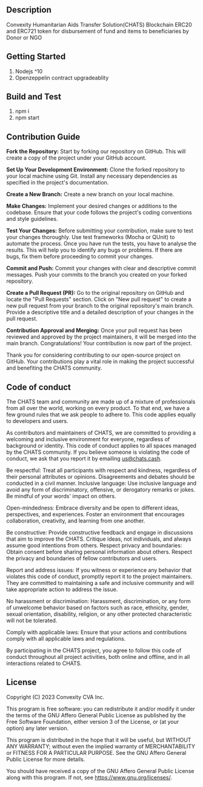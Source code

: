 ## Description 
Convexity Humanitarian Aids Transfer Solution(CHATS) Blockchain ERC20 and ERC721 token for disbursement of fund and items to beneficiaries by Donor or NGO


## Getting Started
1.  Nodejs ^10
2.  Openzeppelin contract upgradeablity


## Build and Test
1. npm i
2. npm start 


## Contribution Guide
**Fork the Repository:**
Start by forking our repository on GitHub. This will create a copy of the project under your GitHub account.


**Set Up Your Development Environment:**
Clone the forked repository to your local machine using Git. Install any necessary dependencies as specified in the project's documentation.


**Create a New Branch:**
Create a new branch on your local machine.


**Make Changes:**
Implement your desired changes or additions to the codebase. Ensure that your code follows the project's coding conventions and style guidelines.


**Test Your Changes:**
Before submitting your contribution, make sure to test your changes thoroughly. Use test frameworks (Mocha or QUnit) to automate the process. Once you have run the tests, you have to analyse the results. This will help you to identify any bugs or problems. If there are bugs, fix them before proceeding to commit your changes.


**Commit and Push:**
Commit your changes with clear and descriptive commit messages. Push your commits to the branch you created on your forked repository.


**Create a Pull Request (PR):**
Go to the original repository on GitHub and locate the "Pull Requests" section. Click on "New pull request" to create a new pull request from your branch to the original repository's main branch. Provide a descriptive title and a detailed description of your changes in the pull request.


**Contribution Approval and Merging:**
Once your pull request has been reviewed and approved by the project maintainers, it will be merged into the main branch. Congratulations! Your contribution is now part of the project.

Thank you for considering contributing to our open-source project on GitHub. Your contributions play a vital role in making the project successful and benefiting the CHATS community.


## Code of conduct
The CHATS team and community are made up of a mixture of professionals from all over the world, working on every product. To that end, we have a few ground rules that we ask people to adhere to. This code applies equally to developers and users.

As contributors and maintainers of CHATS, we are committed to providing a welcoming and inclusive environment for everyone, regardless of background or identity. This code of conduct applies to all spaces managed by the CHATS community.
If you believe someone is violating the code of conduct, we ask that you report it by emailing us@chats.cash.

Be respectful: Treat all participants with respect and kindness, regardless of their personal attributes or opinions. Disagreements and debates should be conducted in a civil manner.
Inclusive language: Use inclusive language and avoid any form of discriminatory, offensive, or derogatory remarks or jokes. Be mindful of your words' impact on others.

Open-mindedness: Embrace diversity and be open to different ideas, perspectives, and experiences. Foster an environment that encourages collaboration, creativity, and learning from one another.

Be constructive: Provide constructive feedback and engage in discussions that aim to improve the CHATS. Critique ideas, not individuals, and always assume good intentions from others.
Respect privacy and boundaries: Obtain consent before sharing personal information about others. Respect the privacy and boundaries of fellow contributors and users.

Report and address issues: If you witness or experience any behavior that violates this code of conduct, promptly report it to the project maintainers. They are committed to maintaining a safe and inclusive community and will take appropriate action to address the issue.

No harassment or discrimination: Harassment, discrimination, or any form of unwelcome behavior based on factors such as race, ethnicity, gender, sexual orientation, disability, religion, or any other protected characteristic will not be tolerated.

Comply with applicable laws: Ensure that your actions and contributions comply with all applicable laws and regulations.

By participating in the CHATS project, you agree to follow this code of conduct throughout all project activities, both online and offline, and in all interactions related to CHATS.


## License
Copyright (C) 2023  Convexity CVA Inc.

This program is free software: you can redistribute it and/or modify it under the terms of the GNU Affero General Public License as published by the Free Software Foundation, either version 3 of the License, or (at your option) any later version.

This program is distributed in the hope that it will be useful, but WITHOUT ANY WARRANTY; without even the implied warranty of MERCHANTABILITY or FITNESS FOR A PARTICULAR PURPOSE.  See the GNU Affero General Public License for more details.

You should have received a copy of the GNU Affero General Public License along with this program.  If not, see <https://www.gnu.org/licenses/>.
